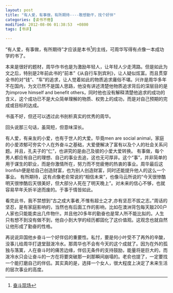 ```yaml
---
layout: post
title: "有人爱，有事做，有所期待----敢想勤干，找个好伴"
categories: [读书不倦]
modified: 2012-08-06 01:38:53  +0800
tags: [书评]

---
```



“有人爱，有事做，有所期待”才应该是本书[^ThisBook]的主线，可周华写得有点像一本成功学的书了。

本来是很好的题材，周华作书也是为激励年轻人，让年轻人少走湾路。但是如此为文之后，特别是2年前此书的“前本”《从自行车到宾利》，让人疑似炫富。而且贯穿全书的对“钱”、“车”的追求，让人觉着如此的物质追求庸俗不堪。兴许是周华多年不在国内，为文已然不是国人思路，他没有讲述清楚他物质追求背后的深层目的是为improve himself and benefit others，同时他也没有解释清楚他追求的成功的含义，这个成功已不是大众简单理解的物质、权势上的成功，而是对自己预期的完成或目标的达成。 

书虽不好，但还可以透过此书剖析真实的优秀的周华。 

回头说那三句话，虽简短，但意味深长。

有人爱，有亲友的小爱，也有于世人的大爱。毕竟men are social animal，家庭的小爱浓郁可夯实个人在外奋斗之基础，大爱便解决了富有以及个人的社会关系问题。并且，孔夫子的“仁”，也讲究的是由己及彼的小爱大爱转换。 
有事做，每个男人都应有自己的理想、自己的事业去追，这也无可厚非。这个“事”，并非简单的用于谋生的职业，而是你激情所在，努力而不觉疲倦的热衷的事业。周华最后这Ironfish便是给自己创造财富，也为别人创造财富，同时还能提升他人的这么一个事业。 
有所期待，这有点像老俞常说的“相信未来”，也像马云所说的“今天很惨酷明天很惨酷后天很美好，但大部分人死在了明天晚上”。对未来的信心不够，也就容易早年夭折半途而废的。于事于情皆如此。 

看完此书，我不禁想到“古之成大事者,不惟有超士之才,亦有坚忍不拔之志。”周话的坚忍，是有家庭影响的，当然也有后面工作的影响，比如在澳洲背包每天敲200户人家也只能能卖出几件物什。并且他20多年的勤奋也是常人所不能比拟的。人生只有想不到没有做不到，他自小到大学的经历都固化了这价值观。这观念也就自然让他形成了勤奋的性格。 

再说说异国他乡奋斗一个好伴侣的重要性。私忖，要是何小叶受不了再外的辛酸，没事儿给周华打退堂鼓泼冷水。那周华也不会有今天的这个成就了。因为在外的孤独与落寞，人在奋斗时的痛苦边缘，伴侣无条件的支持鼓励，能量将是巨大的，而泼冷水只会让奋斗的一方在将要突破那一刹那瞬间崩塌的。老俞也提了，一定要找一个能打磨自己的伴侣。其实真的是，选择一个女人，很大程度上决定了未来生活的层次事业的高度。

[^ThisBook]: [奋斗现场](http://book.douban.com/subject/10761102/)